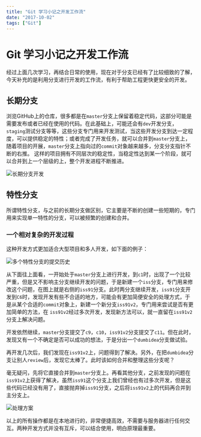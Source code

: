 ```yaml
---
title: "Git 学习小记之开发工作流"
date: "2017-10-02"
tags: ["Git"]
---
```

# Git 学习小记之开发工作流

经过上面几次学习，再结合日常的使用，现在对于分支已经有了比较细致的了解，今天补充的是利用分支进行开发的工作流，有利于帮助工程更快更安全的开发。

## 长期分支

浏览GitHub上的仓库，很多都是在`master`分支上保留着稳定代码，这部分可能是需要发布或者已经在使用的代码。在此基础上，可能还会有`dev`开发分支，`staging`测试分支等等，这些分支专门用来开发测试，当这些开发分支到达一定程度，可以提供稳定的特性；或者完成了开发任务，就可以合并到`master`分支上，随着项目的开展，`master`分支上指向过的`commit`对象越来越多，分支分支指针不断的右推。
这样的项目拥有不同层次的稳定性，当稳定性达到某一个阶段，就可以合并到上一个层级的上，整个开发进程不断推进。

![长期分支开发](https://coding.net/u/getcha22/p/gatsbyblog/git/raw/master/src/pages/posts/2016-10-02---git-develop-workflow/a.png)

## 特性分支

所谓特性分支，与之前的长期分支做区别，它主要是不断的创建一些短期的，专门用来实现单一特性的分支，可以被频繁的创建和合并。

### 一个相对复杂的开发过程

这种开发方式更加适合大型项目和多人开发，如下面的例子：

![多个特性分支的提交历史](https://coding.net/u/getcha22/p/gatsbyblog/git/raw/master/src/pages/posts/2016-10-02---git-develop-workflow/b.png)

从下面往上面看，一开始处于`master`分支上进行开发，到`c1`时，出现了一个比较严重，但是又不影响主分支继续开发的问题，于是新建一个`iss`分支，专门用来修改这个问题，在图上就是右侧的`iss91`分支。此时两分支继续开发，`iss91`分支开发到`C6`时，发现开发有些不合适的地方，可能会有更加简便安全的处理方式，于是从某个合适的`commit`对象上，新建一个新分支`iss91v2`，专门用来尝试是否有更加简单的方法，在 `iss91v2`经过多次开发，发现新方法可以，就一直留在`iss91v2`分支上解决问题。

开发依然继续，`master`分支提交了`c9`，`c10`，`iss91v2`分支提交了`c11`。但在此时，发现又有一个不确定是否可以成功的想法，于是分出一个`dumbidea`分支做试验。

再开发几次后，我们发现在`iss91v2`上，问题得到了解决。另外，在把`dumbidea`分支让别人`review`后，发现它太棒了。此时该如何合并和整理这些分支呢？

毫无疑问，先将它直接合并到`master`分支上。再看其他分支，之前发现的问题在`iss91v2`上获得了解决，虽然`iss91`这个分支上我们曾经也有过多次开发，但是这些代码已经没有用了，直接抛弃掉`iss91`分支，之后将`iss91v2`上的代码再合并到主分支上。

![处理方案](https://coding.net/u/getcha22/p/gatsbyblog/git/raw/master/src/pages/posts/2016-10-02---git-develop-workflow/c.png)

以上的所有操作都是在本地进行的，非常便捷高效，不需要与服务器进行任何交互。两种开发方式并没有互斥，可以结合使用，明白原理最重要。